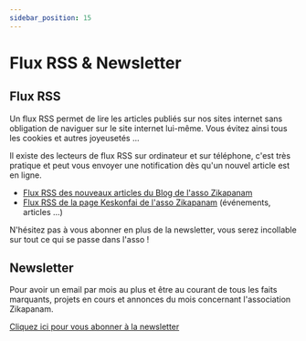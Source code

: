 ```yaml
---
sidebar_position: 15
---
```


# Flux RSS & Newsletter

## Flux RSS

Un flux RSS permet de lire les articles publiés sur nos sites internet sans obligation de naviguer sur le site internet lui-même. Vous évitez ainsi tous les cookies et autres joyeusetés ...

Il existe des lecteurs de flux RSS sur ordinateur et sur téléphone, c'est très pratique et peut vous envoyer une notification dès qu'un nouvel article est en ligne.

- [Flux RSS des nouveaux articles du Blog de l'asso Zikapanam](https://www.blog.zikapanam.fr/feed.xml)
- [Flux RSS de la page Keskonfai de l'asso Zikapanam](https://keskonfai.fr/@asso_zikapanam/feed/atom) (événements, articles ...)

N'hésitez pas à vous abonner en plus de la newsletter, vous serez incollable sur tout ce qui se passe dans l'asso !

## Newsletter

Pour avoir un email par mois au plus et être au courant de tous les faits marquants, projets en cours et annonces du mois concernant l'association Zikapanam.

[Cliquez ici pour vous abonner à la newsletter](https://zikapanam.us17.list-manage.com/subscribe/post?u=e285f1402aa04caeb98623bf5&id=b4caddf1c4&f_id=00414de0f0)
